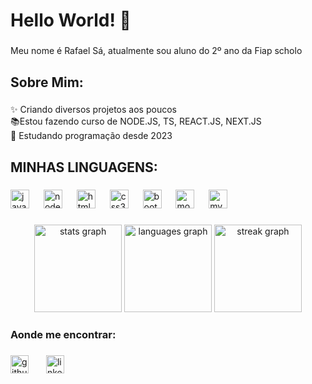 <h1 align="left">Hello World! 👋</h1>

###

<p align="left">Meu nome é Rafael Sá, atualmente sou aluno do 2º ano da Fiap scholo</p>

###

<h2 align="left">Sobre Mim:</h2>

###

<p align="left">✨ Criando diversos projetos aos poucos<br>📚Estou fazendo curso de NODE.JS, TS, REACT.JS, NEXT.JS<br>🎲 Estudando programação desde 2023</p>

###

<h2 align="left">MINHAS LINGUAGENS:</h2>

###

<div align="left">
  <img src="https://img.shields.io/badge/JavaScript-F7DF1E?logo=javascript&logoColor=black&style=for-the-badge" height="30" alt="javascript logo"  />
  <img width="15" />
  <img src="https://img.shields.io/badge/Node.js-339933?logo=nodedotjs&logoColor=white&style=for-the-badge" height="30" alt="nodejs logo"  />
  <img width="15" />
  <img src="https://img.shields.io/badge/HTML5-E34F26?logo=html5&logoColor=white&style=for-the-badge" height="30" alt="html5 logo"  />
  <img width="15" />
  <img src="https://img.shields.io/badge/CSS3-1572B6?logo=css3&logoColor=white&style=for-the-badge" height="30" alt="css3 logo"  />
  <img width="15" />
  <img src="https://img.shields.io/badge/Bootstrap-7952B3?logo=bootstrap&logoColor=white&style=for-the-badge" height="30" alt="bootstrap logo"  />
  <img width="15" />
  <img src="https://img.shields.io/badge/MongoDB-47A248?logo=mongodb&logoColor=white&style=for-the-badge" height="30" alt="mongodb logo"  />
  <img width="15" />
  <img src="https://img.shields.io/badge/MySQL-4479A1?logo=mysql&logoColor=white&style=for-the-badge" height="30" alt="mysql logo"  />
</div>

###

<div align="center">
  <img src="https://github-readme-stats.vercel.app/api?username=rafaeltws&hide_title=true&hide_rank=false&show_icons=true&include_all_commits=true&count_private=true&disable_animations=false&theme=dark&locale=pt-br&hide_border=false&order=1" height="140" alt="stats graph"  />
  <img src="https://github-readme-stats.vercel.app/api/top-langs?username=rafaeltws&locale=pt-br&hide_title=false&layout=compact&card_width=320&langs_count=12&theme=dark&hide_border=false&order=2" height="140" alt="languages graph"  />
  <img src="https://streak-stats.demolab.com?user=rafaeltws&locale=pt-br&mode=weekly&theme=dark&hide_border=false&border_radius=10&order=3" height="140" alt="streak graph"  />
</div>

###

<h3 align="left">Aonde me encontrar:</h3>

###

<div align="left">
  <img src="https://img.shields.io/badge/Rafaeltws-181717?logo=github&logoColor=white&style=for-the-badge" height="29" alt="github logo"  />
  <img width="20" />
  <img src="https://img.shields.io/badge/Rafael Jesus-0A66C2?logo=linkedin&logoColor=white&style=for-the-badge" height="29" alt="linkedin logo"  />
</div>

###
